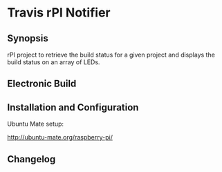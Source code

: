 # Travis rPI Notifier

## Synopsis

rPI project to retrieve the build status for a given project and displays the build status on an array of LEDs.

## Electronic Build

## Installation and Configuration

Ubuntu Mate setup:

http://ubuntu-mate.org/raspberry-pi/


## Changelog